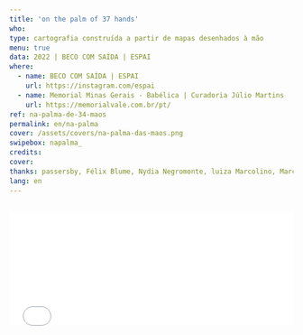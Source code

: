 ```yaml
---
title: 'on the palm of 37 hands'
who: 
type: cartografia construída a partir de mapas desenhados à mão
menu: true
data: 2022 | BECO COM SAÍDA | ESPAI
where: 
  - name: BECO COM SAÍDA | ESPAI
    url: https://instagram.com/espai
  - name: Memorial Minas Gerais - Babélica | Curadoria Júlio Martins
    url: https://memorialvale.com.br/pt/
ref: na-palma-de-34-maos
permalink: en/na-palma
cover: /assets/covers/na-palma-das-maos.png
swipebox: napalma_
credits: 
cover: 
thanks: passersby, Félix Blume, Nydia Negromonte, luiza Marcolino, Marcelo Drummond, Janaina Melo, Mariana Zani, Elisa Lana, João Paulo Costa, Bernardo Esteves, Tiago Esteves, Ana Esteves, Clarice Lacerda, Clarice Rodrigues, Luana Lorenzini, Mercedes Valadares, Helena Reis, Débora da padaria, Sérgio cheveiro, vendedores da Casa dos Parafusos, funcionárias dos Correios (unidade Raul Soares – BH), Maria Raquel Dias, alunas do Colégio Santa Dorotéia, Hamilton Reis, Rafael Reis, Túlio Jorge, Rafael Pimenta, Edimilson, farmacêutio da Drogaria do Dias, Flávia Mafra.
lang: en
---
```


  
<br>
 <div>
  <div style="width:100%; height:160vh !important;">  
  <div class="video-wrapper" style="width:100%; height: 80vh !important"> 
  <iframe src="../na-palma-de-34-maos" height="200" width="100%" style="border:0px" scrolling="no"></iframe>
  </div></div>
</div>
  <div class="overlay" onClick="style.pointerEvents='none'"></div>
  
CLICK [here](../na-palma-de-n-maos){:target="_blank"} to open the map in a new tab.
<br><br><br>
Walking through the streets of Belo Horizonte, I asked passers-by for hand-drawn maps to guide me on routes, without, however, saying where I would like to go. The end of each map drawn was the starting point for a new route.

The hand-drawn maps are vectorized, scaled and projected onto the geographic map of Belo Horizonte, making a collage and creating a new cartography of the city.

<br>

**Curators:** Marcelo Drummond e Janaina Melo

**Participants:** passersby, Elisa Lana, João Paulo Costa, Bernardo Esteves, Tiago Esteves, Ana Esteves, Clarice Lacerda, Clarice Rodrigues, Luana Lorenzini, Mercedes Valadares, Helena Reis, Débora da padaria, Sérgio cheveiro, vendedores da Casa dos Parafusos, funcionárias dos Correios (unidade Raul Soares – BH), Maria Raquel Dias, alunas do Colégio Santa Dorotéia, Hamilton Reis, Rafael Reis, Túlio Jorge, Rafael Pimenta, Edimilson, Drogaria do Dias e Flávia Mafra.
<br><br>

---

<br><br>
<br>
  <div id="swipebox-gallery">
    {% for file in site.static_files %}
      {% if file.path contains "na_palma" %}
          <a href="{{ site.baseurl }}{{ file.path }}" class="swipebox">
            <img src="{{ site.baseurl }}{{ file.path }}" alt="">
          </a>
      {% endif %}
    {% endfor %}
  </div>

*fotos Félix Blume*
<br><br>

---

<br><br>
<img src="../assets/posts/palma_na_parede.png" class="img-border">
<br><br>

  
---

<br>

## Collage on the wall:

<br><br>
<img src="../assets/posts/palma_na_parede.gif" class="img-border">
<br><br>
  
---
  
<br>
